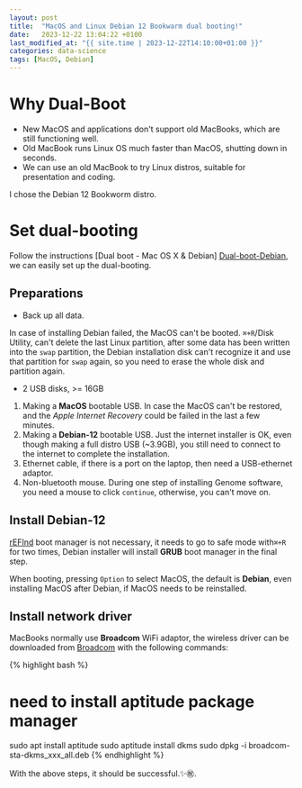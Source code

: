 ```yaml
---
layout: post
title:  "MacOS and Linux Debian 12 Bookwarm dual booting!"
date:   2023-12-22 13:04:22 +0100
last_modified_at: "{{ site.time | 2023-12-22T14:10:00+01:00 }}"
categories: data-science 
tags: [MacOS, Debian]
---
```


# Why Dual-Boot
- New MacOS and applications don't support old MacBooks, which are still functioning well.
- Old MacBook runs Linux OS much faster than MacOS, shutting down in seconds.
- We can use an old MacBook to try Linux distros, suitable for presentation and coding.

I chose the Debian 12 Bookworm distro. 

# Set dual-booting
Follow the instructions [Dual boot - Mac OS X & Debian]
[Dual-boot-Debian], we can easily set up the dual-booting.

## Preparations
- Back up all data.

In case of installing Debian failed, the MacOS can't be booted. `⌘+R`/Disk Utility, can't delete the last Linux partition, after some data has been written into the `swap` partition, the Debian installation disk can't recognize it and use that partition for `swap` again, so you need to erase the whole disk and partition again.   

- 2 USB disks, >= 16GB

1. Making a **MacOS** bootable USB. In case the MacOS can't be restored, and the _Apple Internet Recovery_ could be failed in the last a few minutes.
1. Making a **Debian-12** bootable USB. Just the internet installer is OK, even though making a full distro USB (~3.9GB), you still need to connect to the internet to complete the installation.
1. Ethernet cable, if there is a port on the laptop, then need a USB-ethernet adaptor.
1. Non-bluetooth mouse. During one step of installing Genome software, you need a mouse to click `continue`, otherwise, you can't move on. 

## Install Debian-12
[rEFInd][rEFInd] boot manager is not necessary, it needs to go to safe mode with`⌘+R` for two times, Debian installer will install **GRUB** boot manager in the final step.

When booting, pressing `Option` to select MacOS, the default is **Debian**, even installing MacOS after Debian, if MacOS needs to be reinstalled.

## Install network driver

MacBooks normally use **Broadcom** WiFi adaptor, the wireless driver can be downloaded from [Broadcom][Broadcom] with the following commands:

{% highlight bash %}
# need to install aptitude package manager
sudo apt install aptitude
sudo aptitude install dkms
sudo dpkg -i broadcom-sta-dkms_xxx_all.deb
{% endhighlight %}

With the above steps, it should be successful.:sparkles::congratulations:. 


[Dual-boot-Debian]: https://wiki.debian.org/MacBook
[Debian-12]: https://www.debian.org/News/2023/20230610
[rEFInd]: https://sourceforge.net/projects/refind/
[Broadcom]: https://packages.debian.org/bookworm/all/broadcom-sta-dkms/download

